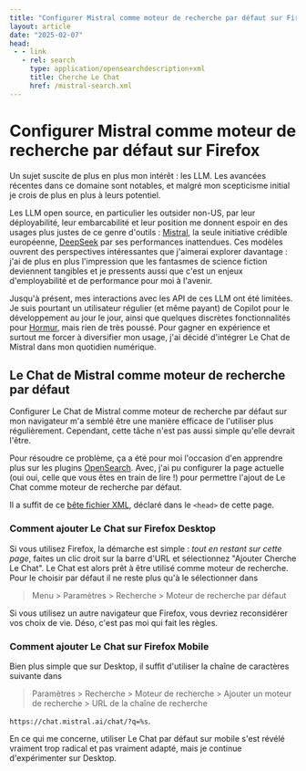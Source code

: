 ```yaml
---
title: "Configurer Mistral comme moteur de recherche par défaut sur Firefox"
layout: article
date: "2025-02-07"
head:
 - - link
   - rel: search
     type: application/opensearchdescription+xml
     title: Cherche Le Chat
     href: /mistral-search.xml
---
```

# Configurer Mistral comme moteur de recherche par défaut sur Firefox

Un sujet suscite de plus en plus mon intérêt : les LLM. Les avancées récentes dans ce domaine sont notables, et malgré mon scepticisme initial je crois de plus en plus à leurs potentiel.

Les LLM open source, en particulier les outsider non-US, par leur déployabilité, leur embarcabilité et leur position me donnent espoir en des usages plus justes de ce genre d'outils : [Mistral](https://mistral.ai), la seule initiative crédible européenne, [DeepSeek](https://www.deepseek.com/) par ses performances inattendues. Ces modèles ouvrent des perspectives intéressantes que j'aimerai explorer davantage : j'ai de plus en plus l'impression que les fantasmes de science fiction deviennent tangibles et je pressents aussi que c'est un enjeux d'employabilité et de performance pour moi à l'avenir.

Jusqu'à présent, mes interactions avec les API de ces LLM ont été limitées. Je suis pourtant un utilisateur régulier (et même payant) de Copilot pour le développement au jour le jour, ainsi que quelques discrètes fonctionnalités pour [Hormur](https://hormur.com), mais rien de très poussé. Pour gagner en expérience et surtout me forcer à diversifier mon usage, j'ai décidé d'intégrer Le Chat de Mistral dans mon quotidien numérique.

## Le Chat de Mistral comme moteur de recherche par défaut

Configurer Le Chat de Mistral comme moteur de recherche par défaut sur mon navigateur m'a semblé être une manière efficace de l'utiliser plus régulièrement. Cependant, cette tâche n'est pas aussi simple qu'elle devrait l'être.

Pour résoudre ce problème, ça a été pour moi l'occasion d'en apprendre plus sur les plugins [OpenSearch](https://developer.mozilla.org/en-US/docs/Web/XML/Guides/OpenSearch). Avec, j'ai pu configurer la page actuelle (oui oui, celle que vous êtes en train de lire !) pour permettre l'ajout de Le Chat comme moteur de recherche par défaut.

Il a suffit de ce [bête fichier XML](/mistral-search.xml), déclaré dans le `<head>` de cette page.

### Comment ajouter Le Chat sur Firefox Desktop

Si vous utilisez Firefox, la démarche est simple : *tout en restant sur cette page*, faites un clic droit sur la barre d'URL et sélectionnez "Ajouter Cherche Le Chat". Le Chat est alors prêt à être utilisé comme moteur de recherche. Pour le choisir par défaut il ne reste plus qu'à le sélectionner dans 
> Menu > Paramètres > Recherche > Moteur de recherche par défaut

Si vous utilisez un autre navigateur que Firefox, vous devriez reconsidérer vos choix de vie. Déso, c'est pas moi qui fait les règles.

### Comment ajouter Le Chat sur Firefox Mobile

Bien plus simple que sur Desktop, il suffit d'utiliser la chaîne de caractères suivante dans 
> Paramètres > Recherche > Moteur de recherche > Ajouter un moteur de recherche > URL de la chaîne de recherche

 `https://chat.mistral.ai/chat/?q=%s`.

En ce qui me concerne, utiliser Le Chat par défaut sur mobile s'est révélé vraiment trop radical et pas vraiment adapté, mais je continue d'expérimenter sur Desktop.